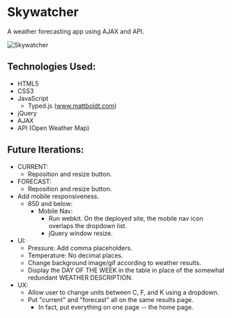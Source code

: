 # Skywatcher
A weather forecasting app using AJAX and API.

![Skywatcher](https://github.com/toddcf/skywatcher-api/blob/master/assets/img/bg.jpg "Skywatcher")

## Technologies Used:
- HTML5
- CSS3
- JavaScript
  - Typed.js (www.mattboldt.com)
- jQuery
- AJAX
- API (Open Weather Map)

## Future Iterations:
- CURRENT:
  - Reposition and resize button.
- FORECAST:
  - Reposition and resize button.
- Add mobile responsiveness. 
  - 850 and below:
    - Mobile Nav:
      - Run webkit. On the deployed site, the mobile nav icon overlaps the dropdown list.
      - jQuery window resize. 
- UI:
  - Pressure: Add comma placeholders.
  - Temperature: No decimal places.
  - Change background image/gif according to weather results.
  - Display the DAY OF THE WEEK in the table in place of the somewhat redundant WEATHER DESCRIPTION.
- UX:
  - Allow user to change units between C, F, and K using a dropdown.
  - Put "current" and "forecast" all on the same results page.
    - In fact, put everything on one page -- the home page.